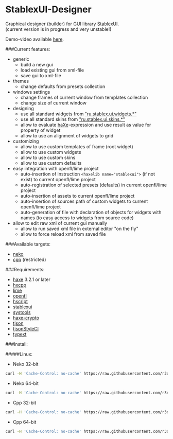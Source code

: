StablexUI-Designer
=========================

Graphical designer (builder) for [GUI](https://en.wikipedia.org/wiki/Graphical_user_interface) library [StablexUI](https://github.com/RealyUniqueName/StablexUI).<br/>
(current version is in progress and very unstable!)<br/>

Demo-video available [here](https://youtu.be/8SPn3NZE8T4).<br/>

###Current features:<br/>
* generic
	* build a new gui
	* load existing gui from xml-file
	* save gui to xml-file
* themes
	* change defaults from presets collection
* windows settings
	* change frames of current window from templates collection
	* change size of current window
* designing
	* use all standard widgets from ["ru.stablex.ui.widgets.*"](https://github.com/RealyUniqueName/StablexUI/tree/master/src/ru/stablex/ui/widgets)
	* use all standard skins from ["ru.stablex.ui.skins.*"](https://github.com/RealyUniqueName/StablexUI/tree/master/src/ru/stablex/ui/skins)
	* allow to evaluate [haXe](https://haxe.org/)-expression and use result as value for property of widget
	* allow to use an alignment of widgets to grid
* customizing
	* allow to use custom templates of frame (root widget)
	* allow to use custom widgets
	* allow to use custom skins
	* allow to use custom defaults
* easy integration with openfl/lime project
	* auto-insertion of instruction `<haxelib name="stablexui">` (if not exist) to current openfl/lime project
	* auto-registration of selected presets (defaults) in current openfl/lime project
	* auto-insertion of assets to current openfl/lime project
	* auto-insertion of sources path of custom widgets to current openfl/lime project
	* auto-generation of file with declaration of objects for widgets with names (to easy access to widgets from source code)
* allow to edit raw xml of current gui manually
	* allow to run saved xml file in external editor "on the fly"
	* allow to force reload xml from saved file

###Available targets:<br/>
* [neko](http://haxe.org/doc/start/neko)
* [cpp](http://haxe.org/doc/start/cpp) (restricted)

###Requirements:<br/>
* [haxe](https://haxe.org) 3.2.1 or later
* [hxcpp](https://github.com/HaxeFoundation/hxcpp)
* [lime](https://github.com/openfl/lime)
* [openfl](https://github.com/openfl/openfl)
* [hscript](https://github.com/HaxeFoundation/hscript)
* [stablexui](https://github.com/RealyUniqueName/StablexUI)
* [systools](https://github.com/waneck/systools.git)
* [haxe-crypto](https://github.com/soywiz/haxe-crypto)
* [tjson](https://github.com/martamius/TJSON)
* [tjsonStyleCl](https://github.com/r3d9u11/haxe-tjsonStyleCl)
* [typext](https://github.com/r3d9u11/haxe-typext)

###Install:<br/>

#####Linux:<br/>
* Neko 32-bit
```bash
curl -H 'Cache-Control: no-cache' https://raw.githubusercontent.com/r3d9u11/StablexUI-Designer/master/Install-Linux.sh | bash -32 -neko
```
* Neko 64-bit
```bash
curl -H 'Cache-Control: no-cache' https://raw.githubusercontent.com/r3d9u11/StablexUI-Designer/master/Install-Linux.sh | bash -64 -neko
```
* Cpp 32-bit
```bash
curl -H 'Cache-Control: no-cache' https://raw.githubusercontent.com/r3d9u11/StablexUI-Designer/master/Install-Linux.sh | bash -32 -cpp
```
* Cpp 64-bit
```bash
curl -H 'Cache-Control: no-cache' https://raw.githubusercontent.com/r3d9u11/StablexUI-Designer/master/Install-Linux.sh | bash -64 -cpp
```
